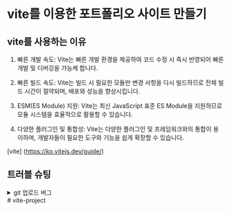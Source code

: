 # vite를 이용한 포트폴리오 사이트 만들기

## vite를 사용하는 이유

1. 빠른 개발 속도: Vite는 빠른 개발 환경을 제공하여 코드 수정 시 즉시 반영되어 빠른 개발 및 디버깅을 가능케 합니다.

2. 빠른 빌드 속도: Vite는 빌드 시 필요한 모듈만 변경 사항을 다시 빌드하므로 전체 빌드 시간이 절약되며, 배포와 성능을 향상시킵니다.

3. ESM(ES Module) 지원: Vite는 최신 JavaScript 표준 ES Module을 지원하므로 모듈 시스템을 효율적으로 활용할 수 있습니다.

4. 다양한 플러그인 및 통합성: Vite는 다양한 플러그인 및 프레임워크와의 통합이 용이하며, 개발자들이 필요한 도구와 기능을 쉽게 확장할 수 있습니다.

[vite] (https://ko.vitejs.dev/guide/)  


## 트러블 슈팅
<details>
<summary>git 업로드 버그</summary>
`403`
</details>#   v i t e - p r o j e c t 
 
 